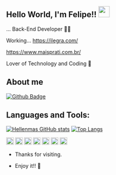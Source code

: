 ## Hello World, I'm Felipe!! <img src=https://github.com/TheDudeThatCode/TheDudeThatCode/blob/master/Assets/Earth.gif width="30">
 
… Back-End Developer 👩‍💻

Working... https://ilegra.com/ <br>

https://www.maisprati.com.br/ <br>
 
Lover of Technology and Coding 💓
 
## About me 
[![Github Badge](https://img.shields.io/badge/-Github-000?style=flat-square&logo=Github&logoColor=white&link=https://github.com/hellenmas)](https://github.com/fhfelipefh)

## Languages and Tools:
[![Hellenmas GitHub stats](https://github-readme-stats.vercel.app/api?username=fhfelipefh)](https://github.com/fhfelipefh/github-readme-stats)
[![Top Langs](https://github-readme-stats.vercel.app/api/top-langs/?username=fhfelipefh&layout=compact)](https://github.com/fhfelipefh/github-readme-stats)


<code><img height="20" src="https://img.shields.io/badge/Java-ED8B00?style=for-the-badge&logo=java&logoColor=white"></code>
<code><img height="20" src="https://img.shields.io/badge/Spring-6DB33F?style=for-the-badge&logo=spring&logoColor=white"></code>
<code><img height="20" src="https://img.shields.io/badge/MySQL-00000F?style=for-the-badge&logo=mysql&logoColor=white"></code>
<code><img height="20" src="https://img.shields.io/badge/Postman-FF6C37?style=for-the-badge&logo=Postman&logoColor=white"></code>
<code><img height="20" src="https://img.shields.io/badge/Git-F05032?style=for-the-badge&logo=git&logoColor=white"></code>
<code><img height="20" src="https://img.shields.io/badge/HTML-239120?style=for-the-badge&logo=html5&logoColor=white"></code>
<code><img height="20" src="https://img.shields.io/badge/C++-ED8B00?style=for-the-badge&logo=html5&logoColor=white"></code>

- Thanks for visiting. 
 
- Enjoy it!! 🤖
